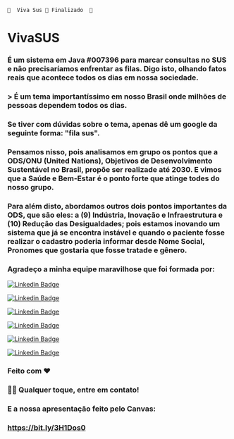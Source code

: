 	🚧  Viva Sus 🚀 Finalizado  🚧

# VivaSUS

### É um sistema em Java #007396 para marcar consultas no SUS e não precisaríamos enfrentar as filas. Digo isto, olhando fatos reais que acontece todos os dias em nossa sociedade.

### > É um tema importantíssimo em nosso Brasil onde milhões de pessoas dependem todos os dias.

### Se tiver com dúvidas sobre o tema, apenas dê um google da seguinte forma: "fila sus".

### Pensamos nisso, pois analisamos em grupo os pontos que a ODS/ONU (United Nations), Objetivos de Desenvolvimento Sustentável no Brasil, propõe ser realizade até 2030. E vimos que a Saúde e Bem-Estar é o ponto forte que atinge todes do nosso grupo.

### Para além disto, abordamos outros dois pontos importantes da ODS, que são eles: a (9) Indústria, Inovação e Infraestrutura e (10) Redução das Desigualdades; pois estamos inovando um sistema que já se encontra instável e quando o paciente fosse realizar o cadastro poderia informar desde Nome Social, Pronomes que gostaria que fosse tratade e gênero.

### Agradeço a minha equipe maravilhose que foi formada por: 

[![Linkedin Badge](https://img.shields.io/badge/Scarlatt-Luz-red&link=https://www.linkedin.com/in/scarlatt-luz/)](https://www.linkedin.com/in/scarlatt-luz/) 

[![Linkedin Badge](https://img.shields.io/badge/Bianca-Pi%C3%B1a-brightgreen&link=https://www.linkedin.com/in/biancapi%C3%B1alins/)](https://www.linkedin.com/in/biancapi%C3%B1alins/) 

[![Linkedin Badge](https://img.shields.io/badge/Karen%20Gabrieli-Viana%20-orange&link=https://www.linkedin.com/in/karen-gabrieli-viana/)](https://www.linkedin.com/in/karen-gabrieli-viana/) 

[![Linkedin Badge](https://img.shields.io/badge/Sabrina-Moura-lightgrey&link=https://www.linkedin.com/in/sabrinamouragandra/)](https://www.linkedin.com/in/sabrinamouragandra/) 

[![Linkedin Badge](https://img.shields.io/badge/Vit%C3%B3ria-Oliveira-blue&link=https://www.linkedin.com/in/vit%C3%B3ria-santos-oliveira-she-her-53755b189/)](https://www.linkedin.com/in/vit%C3%B3ria-santos-oliveira-she-her-53755b189/) 

[![Linkedin Badge](https://img.shields.io/badge/William-Santos-yellowgreen&link=https://www.linkedin.com/in/williamrsh/)](https://www.linkedin.com/in/williamrsh/) 

### Feito com ❤️ 

### 👋🏽 Qualquer toque, entre em contato!

### E a nossa apresentação feito pelo Canvas:

### https://bit.ly/3H1Dos0
